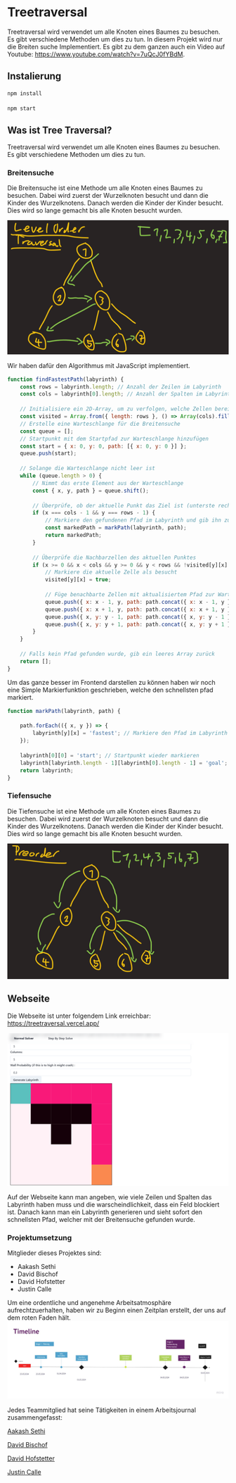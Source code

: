 # Treetraversal

Treetraversal wird verwendet um alle Knoten eines Baumes zu besuchen. Es gibt verschiedene Methoden um dies zu tun. In diesem Projekt wird nur die Breiten suche Implementiert. Es gibt zu dem ganzen auch ein Video auf Youtube: https://www.youtube.com/watch?v=7uQcJ0fYBdM.

## Instalierung 

```bash
npm install

npm start
```

## Was ist Tree Traversal?

Treetraversal wird verwendet um alle Knoten eines Baumes zu besuchen. Es gibt verschiedene Methoden um dies zu tun.

### Breitensuche

Die Breitensuche ist eine Methode um alle Knoten eines Baumes zu besuchen. Dabei wird zuerst der Wurzelknoten besucht und dann die Kinder des Wurzelknotens. Danach werden die Kinder der Kinder besucht. Dies wird so lange gemacht bis alle Knoten besucht wurden.

![Breitensuche](/assets/breitensuche.png)


Wir haben dafür den Algorithmus mit JavaScript implementiert.

```js
function findFastestPath(labyrinth) {
    const rows = labyrinth.length; // Anzahl der Zeilen im Labyrinth
    const cols = labyrinth[0].length; // Anzahl der Spalten im Labyrinth

    // Initialisiere ein 2D-Array, um zu verfolgen, welche Zellen bereits besucht wurden
    const visited = Array.from({ length: rows }, () => Array(cols).fill(false));
    // Erstelle eine Warteschlange für die Breitensuche
    const queue = [];
    // Startpunkt mit dem Startpfad zur Warteschlange hinzufügen
    const start = { x: 0, y: 0, path: [{ x: 0, y: 0 }] };
    queue.push(start);

    // Solange die Warteschlange nicht leer ist
    while (queue.length > 0) {
        // Nimmt das erste Element aus der Warteschlange
        const { x, y, path } = queue.shift();

        // Überprüfe, ob der aktuelle Punkt das Ziel ist (unterste rechte Ecke des Labyrinths)
        if (x === cols - 1 && y === rows - 1) {
            // Markiere den gefundenen Pfad im Labyrinth und gib ihn zurück
            const markedPath = markPath(labyrinth, path);
            return markedPath;
        }

        // Überprüfe die Nachbarzellen des aktuellen Punktes
        if (x >= 0 && x < cols && y >= 0 && y < rows && !visited[y][x] && labyrinth[y][x] === 'path') {
            // Markiere die aktuelle Zelle als besucht
            visited[y][x] = true;

            // Füge benachbarte Zellen mit aktualisiertem Pfad zur Warteschlange hinzu
            queue.push({ x: x - 1, y, path: path.concat({ x: x - 1, y }) }); // Bewegung nach links
            queue.push({ x: x + 1, y, path: path.concat({ x: x + 1, y }) }); // Bewegung nach rechts
            queue.push({ x, y: y - 1, path: path.concat({ x, y: y - 1 }) }); // Bewegung nach oben
            queue.push({ x, y: y + 1, path: path.concat({ x, y: y + 1 }) }); // Bewegung nach unten
        }
    }

    // Falls kein Pfad gefunden wurde, gib ein leeres Array zurück
    return [];
}
```

Um das ganze besser im Frontend darstellen zu können haben wir noch eine Simple Markierfunktion geschrieben, welche  den schnellsten pfad markiert. 

```js
function markPath(labyrinth, path) {

    path.forEach(({ x, y }) => {
        labyrinth[y][x] = 'fastest'; // Markiere den Pfad im Labyrinth
    });

    labyrinth[0][0] = 'start'; // Startpunkt wieder markieren
    labyrinth[labyrinth.length - 1][labyrinth[0].length - 1] = 'goal'; // Zielpunkt markieren
    return labyrinth;
}
```
### Tiefensuche

Die Tiefensuche ist eine Methode um alle Knoten eines Baumes zu besuchen. Dabei wird zuerst der Wurzelknoten besucht und dann die Kinder des Wurzelknotens. Danach werden die Kinder der Kinder besucht. Dies wird so lange gemacht bis alle Knoten besucht wurden.

![Tiefensuche](/assets/tiefensuche.png)


## Webseite 

Die Webseite ist unter folgendem Link erreichbar: https://treetraversal.vercel.app/

![Webseite](/assets/webseite.png)

Auf der Webseite kann man angeben, wie viele Zeilen und Spalten das Labyrinth haben muss und die warscheindlichkeit, dass ein Feld blockiert ist. Danach kann man ein Labyrinth generieren und sieht sofort den schnellsten Pfad, welcher mit der Breitensuche gefunden wurde.


### Projektumsetzung  

Mitglieder dieses Projektes sind:

* Aakash Sethi
* David Bischof
* David Hofstetter
* Justin Calle

Um eine ordentliche und angenehme Arbeitsatmosphäre aufrechtzuerhalten, haben wir zu Beginn einen Zeitplan erstellt, der uns auf dem roten Faden hält.
![Zeitplan](/assets/zeitplan.png)

Jedes Teammitglied hat seine Tätigkeiten in einem Arbeitsjournal zusammengefasst:

[Aakash Sethi](https://github.com/DaniDevOfficial/TreeSort-PvBR/blob/main/Journale/AakashSethi.md)

[David Bischof](https://github.com/DaniDevOfficial/TreeSort-PvBR/blob/main/Journale/DavidBischof.md)

[David Hofstetter](https://github.com/DaniDevOfficial/TreeSort-PvBR/blob/main/Journale/DavidHoffstetter.md)

[Justin Calle](https://github.com/DaniDevOfficial/TreeSort-PvBR/blob/main/Journale/JustinCalle.md)



